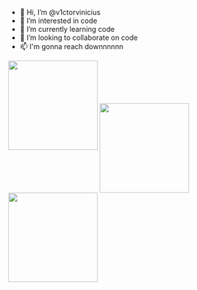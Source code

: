 - 👋 Hi, I’m @v1ctorvinicius
- 👀 I’m interested in code
- 🌱 I’m currently learning code
- 💞️ I’m looking to collaborate on code
- 📫 I'm gonna reach downnnnnn

<div>
  
  <img height="180em" src="https://github-readme-stats.vercel.app/api?username=v1ctorvinicius&show_icons=true&theme=synthwave&include_all_commits=true&count_private=true"/>
  <img height="180em" align="center" src="https://c.tenor.com/N5eQ2S5LUUEAAAAC/do-the-evolution-pearl-jam.gif"/>
  <img height="180em" src="https://github-readme-stats.vercel.app/api/top-langs/?username=v1ctorvinicius&layout=compact&langs_count=16&theme=dark"/>
  
</div>

